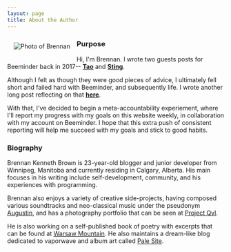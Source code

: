 ```yaml
---
layout: page
title: About the Author
---
```


<img src="https://i.postimg.cc/B6vM5L8M/Brennan-Brown-1.png" alt="Photo of Brennan" align="left" style="margin: 15px;">

### Purpose

Hi, I'm Brennan. I wrote two guests posts for Beeminder back in 2017-- [**Tao**](https://blog.beeminder.com/tao/) and [**Sting**](https://blog.beeminder.com/tao2/). 

Although I felt as though they were good pieces of advice, I ultimately fell short and failed hard with Beeminder, and subsequently life. I wrote another long post reflecting on that [**here**](https://medium.com/@brennanbrown/goal-failure-bc3a39a0f418). 

With that, I've decided to begin a meta-accountability experiement, where I'll report my progress with my goals on this website weekly, in collaboration with my account on Beeminder. I hope that this extra push of consistent reporting will help me succeed with my goals and stick to good habits. 

### Biography

Brennan Kenneth Brown is 23-year-old blogger and junior developer from Winnipeg, Manitoba and currently residing in Calgary, Alberta. His main focuses in his writing include self-development, community, and his experiences with programming.  

Brennan also enjoys a variety of creative side-projects, having composed various soundtracks and neo-classical music under the pseudonym [Augustin](https://augustin.bandcamp.com), and has a photography portfolio that can be seen at [Project Qvl](https://qvl.deviantart.com). 

He is also working on a self-published book of poetry with excerpts that can be found at [Warsaw Mountain](https://warsawmountain.tumblr.com). He also maintains a dream-like blog dedicated to vaporwave and album art called [Pale Site](palesite.tumblr.com).